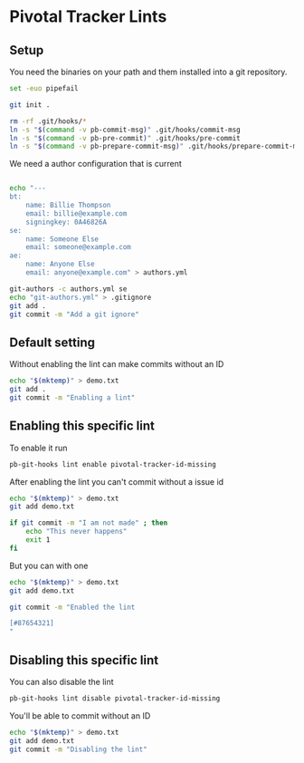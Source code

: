 # Pivotal Tracker Lints

## Setup

You need the binaries on your path and them installed into a git
repository.

``` bash
set -euo pipefail

git init .

rm -rf .git/hooks/*
ln -s "$(command -v pb-commit-msg)" .git/hooks/commit-msg
ln -s "$(command -v pb-pre-commit)" .git/hooks/pre-commit
ln -s "$(command -v pb-prepare-commit-msg)" .git/hooks/prepare-commit-msg
```

We need a author configuration that is current

``` bash

echo "---
bt:
    name: Billie Thompson
    email: billie@example.com
    signingkey: 0A46826A
se:
    name: Someone Else
    email: someone@example.com
ae:
    name: Anyone Else
    email: anyone@example.com" > authors.yml

git-authors -c authors.yml se
echo "git-authors.yml" > .gitignore
git add .
git commit -m "Add a git ignore"

```

## Default setting

Without enabling the lint can make commits without an ID

``` bash
echo "$(mktemp)" > demo.txt
git add .
git commit -m "Enabling a lint"
```

## Enabling this specific lint

To enable it run

``` bash
pb-git-hooks lint enable pivotal-tracker-id-missing
```

After enabling the lint you can't commit without a issue id

``` bash
echo "$(mktemp)" > demo.txt
git add demo.txt

if git commit -m "I am not made" ; then
    echo "This never happens" 
    exit 1
fi
```

But you can with one

``` bash
echo "$(mktemp)" > demo.txt
git add demo.txt

git commit -m "Enabled the lint

[#87654321]
"
```

## Disabling this specific lint

You can also disable the lint

``` bash
pb-git-hooks lint disable pivotal-tracker-id-missing
```

You'll be able to commit without an ID

``` bash
echo "$(mktemp)" > demo.txt
git add demo.txt
git commit -m "Disabling the lint"
```

